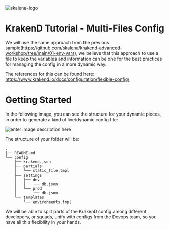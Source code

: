 ![skalena-logo](https://static.wixstatic.com/media/6bd302_9111478163da47e1922199a6ed6d6c02~mv2.png/v1/crop/x_0,y_13,w_1681,h_363/fill/w_362,h_78,al_c,usm_0.66_1.00_0.01,enc_auto/skalena_Agua.png)
# KrakenD Tutorial - Multi-Files Config

We will use the same approach from the previous sample(https://github.com/skalena/krakend-advanced-workshop/tree/main/01-env-vars), we believe that this approach to use a file to keep the variables and information can be one for the best practices for managing the config in a more dynamic way. 

The references for this can be found here: https://www.krakend.io/docs/configuration/flexible-config/

# Getting Started 

In the following image, you can see the structure for your dynamic pieces, in order to generate a kind of live/dynamic config file: 

![enter image description here](https://www.krakend.io/images/krakend-flexible-config.png)

The structure of your folder will be: 
```
.
├── README.md
└── config
    ├── krakend.json
    ├── partials
    │   └── static_file.tmpl
    ├── settings
    │   ├── dev
    │   │   └── db.json
    │   └── prod
    │       └── db.json
    └── templates
        └── environments.tmpl
```

We will be able to split parts of the KrakenD config among different developers, or squads, unify with configs from the Devops team, so you have all this flexibility in your hands. 

